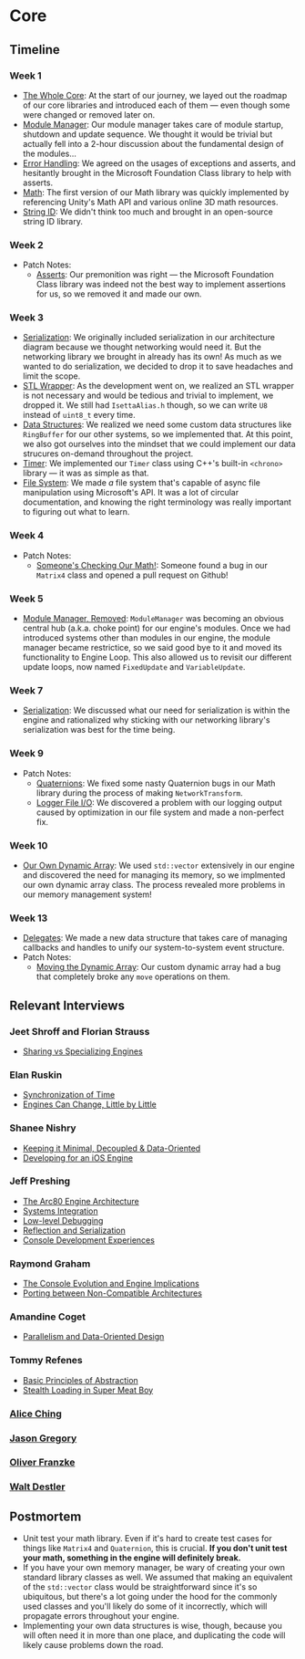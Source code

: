 # Core

## Timeline

### Week 1
- [The Whole Core](../../blogs/engine-architecture/#core): At the start of our journey, we layed out the roadmap of our core libraries and introduced each of them — even though some were changed or removed later on.
- [Module Manager](../../blogs/week-1/#module-manager): Our module manager takes care of module startup, shutdown and update sequence. We thought it would be trivial but actually fell into a 2-hour discussion about the fundamental design of the modules...
- [Error Handling](../../blogs/week-1/#error-handling): We agreed on the usages of exceptions and asserts, and hesitantly brought in the Microsoft Foundation Class library to help with asserts.
- [Math](../../blogs/week-1/#math): The first version of our Math library was quickly implemented by referencing Unity's Math API and various online 3D math resources.
- [String ID](../../blogs/engine-architecture/#core): We didn't think too much and brought in an open-source string ID library.

### Week 2
- Patch Notes:
	- [Asserts](../../blogs/week-2/#assertions): Our premonition was right — the Microsoft Foundation Class library was indeed not the best way to implement assertions for us, so we removed it and made our own.

### Week 3
- [Serialization](../../blogs/week-3/#serialization): We originally included serialization in our architecture diagram because we thought networking would need it. But the networking library we brought in already has its own! As much as we wanted to do serialization, we decided to drop it to save headaches and limit the scope.
- [STL Wrapper](../../blogs/week-3/#stl-wrapper): As the development went on, we realized an STL wrapper is not necessary and would be tedious and trivial to implement, we dropped it. We still had `IsettaAlias.h` though, so we can write `U8` instead of `uint8_t` every time.
- [Data Structures](../../blogs/week-3/#data-structures): We realized we need some custom data structures like `RingBuffer` for our other systems, so we implemented that. At this point, we also got ourselves into the mindset that we could implement our data strucures on-demand throughout the project.
- [Timer](../../blogs/week-3/#timer): We implemented our `Timer` class using C++'s built-in `<chrono>` library — it was as simple as that.
- [File System](../../blogs/week-3/#filesystem): We made *a* file system that's capable of async file manipulation using Microsoft's API. It was a lot of circular documentation, and knowing the right terminology was really important to figuring out what to learn.

### Week 4
- Patch Notes:
	- [Someone's Checking Our Math!](../../blogs/week-4/#math-libraryunit-testing): Someone found a bug in our `Matrix4` class and opened a pull request on Github!

### Week 5
- [Module Manager, Removed](../../blogs/week-5/#goodbye-module-manager): `ModuleManager` was becoming an obvious central hub (a.k.a. choke point) for our engine's modules. Once we had introduced systems other than modules in our engine, the module manager became restrictice, so we said good bye to it and moved its functionality to Engine Loop. This also allowed us to revisit our different update loops, now named `FixedUpdate` and `VariableUpdate`.

### Week 7
- [Serialization](../../blogs/week-7/#serialization): We discussed what our need for serialization is within the engine and rationalized why sticking with our networking library's serialization was best for the time being.

### Week 9
- Patch Notes:
	- [Quaternions](../../blogs/week-9/#whats-wrong-with-our-quaternions): We fixed some nasty Quaternion bugs in our Math library during the process of making `NetworkTransform`.
	- [Logger File I/O](../../blogs/week-9/#logger-file-io): We discovered a problem with our logging output caused by optimization in our file system and made a non-perfect fix.

### Week 10
- [Our Own Dynamic Array](../../blogs/week-10/#custom-dynamic-array): We used `std::vector` extensively in our engine and discovered the need for managing its memory, so we implmented our own dynamic array class. The process revealed more problems in our memory management system!
  
### Week 13
- [Delegates](../../blogs/week-13/#delegates): We made a new data structure that takes care of managing callbacks and handles to unify our system-to-system event structure.
- Patch Notes:
	- [Moving the Dynamic Array](../../blogs/week-13/#move-assignment-operator-for-arrays): Our custom dynamic array had a bug that completely broke any `move` operations on them.

## Relevant Interviews

### Jeet Shroff and Florian Strauss
- [Sharing vs Specializing Engines](../../interviews/JeetShroff-FlorianStrauss-interview/#sharing-vs-specializing-engines)
### Elan Ruskin
- [Synchronization of Time](../../interviews/ElanRuskin-interview/#synchronization-of-time)
- [Engines Can Change, Little by Little](../../interviews/ElanRuskin-interview/#engines-can-change-little-by-little)
### Shanee Nishry
- [Keeping it Minimal, Decoupled & Data-Oriented](../../interviews/ShaneeNishry-interview/#keeping-it-minimal-decoupled-data-oriented)
- [Developing for an iOS Engine](../../interviews/ShaneeNishry-interview/#developing-for-an-ios-engine)
### Jeff Preshing
- [The Arc80 Engine Architecture](../../interviews/RaymondGraham-interview/#the-console-evolution-and-engine-implications)
- [Systems Integration](../../interviews/JeffPreshing-interview/#systems-integration)
- [Low-level Debugging](../../interviews/JeffPreshing-interview/#low-level-debugging)
- [Reflection and Serialization](../../interviews/JeffPreshing-interview/#reflection-and-serialization)
- [Console Development Experiences](../../interviews/JeffPreshing-interview/#console-development-experiences)
### Raymond Graham
- [The Console Evolution and Engine Implications](../../interviews/RaymondGraham-interview/#the-console-evolution-and-engine-implications)
- [Porting between Non-Compatible Architectures](../../interviews/RaymondGraham-interview/#porting-between-non-compatible-architectures)
### Amandine Coget
- [Parallelism and Data-Oriented Design](../../interviews/AmandineCoget-interview/#parallelism-and-data-oriented-design)
### Tommy Refenes
- [Basic Principles of Abstraction](../../interviews/TommyRefenes-interview/#basic-principles-of-abstraction)
- [Stealth Loading in Super Meat Boy](../../interviews/TommyRefenes-interview/#stealth-loading-in-super-meat-boy)
### [Alice Ching](../../interviews/AliceChing-advice/)
### [Jason Gregory](../../interviews/JasonGregory-advice/)
### [Oliver Franzke](../../interviews/OliverFranzke-advice/)
### [Walt Destler](../../interviews/WaltDestler-advice/)

## Postmortem
*   Unit test your math library. Even if it's hard to create test cases for things like `Matrix4` and `Quaternion`, this is crucial. **If you don't unit test your math, something in the engine will definitely break.**
*   If you have your own memory manager, be wary of creating your own standard library classes as well. We assumed that making an equivalent of the `std::vector` class would be straightforward since it's so ubiquitous, but there's a lot going under the hood for the commonly used classes and you'll likely do some of it incorrectly, which will propagate errors throughout your engine.
*   Implementing your own data structures is wise, though, because you will often need it in more than one place, and duplicating the code will likely cause problems down the road.